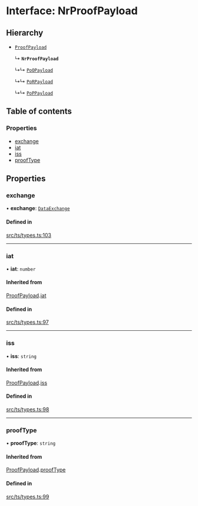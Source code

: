 # Interface: NrProofPayload

## Hierarchy

- [`ProofPayload`](ProofPayload.md)

  ↳ **`NrProofPayload`**

  ↳↳ [`PoOPayload`](PoOPayload.md)

  ↳↳ [`PoRPayload`](PoRPayload.md)

  ↳↳ [`PoPPayload`](PoPPayload.md)

## Table of contents

### Properties

- [exchange](NrProofPayload.md#exchange)
- [iat](NrProofPayload.md#iat)
- [iss](NrProofPayload.md#iss)
- [proofType](NrProofPayload.md#prooftype)

## Properties

### exchange

• **exchange**: [`DataExchange`](DataExchange.md)

#### Defined in

[src/ts/types.ts:103](https://gitlab.com/i3-market/code/wp3/t3.2/conflict-resolution/non-repudiation-library/-/blob/988bd32/src/ts/types.ts#L103)

___

### iat

• **iat**: `number`

#### Inherited from

[ProofPayload](ProofPayload.md).[iat](ProofPayload.md#iat)

#### Defined in

[src/ts/types.ts:97](https://gitlab.com/i3-market/code/wp3/t3.2/conflict-resolution/non-repudiation-library/-/blob/988bd32/src/ts/types.ts#L97)

___

### iss

• **iss**: `string`

#### Inherited from

[ProofPayload](ProofPayload.md).[iss](ProofPayload.md#iss)

#### Defined in

[src/ts/types.ts:98](https://gitlab.com/i3-market/code/wp3/t3.2/conflict-resolution/non-repudiation-library/-/blob/988bd32/src/ts/types.ts#L98)

___

### proofType

• **proofType**: `string`

#### Inherited from

[ProofPayload](ProofPayload.md).[proofType](ProofPayload.md#prooftype)

#### Defined in

[src/ts/types.ts:99](https://gitlab.com/i3-market/code/wp3/t3.2/conflict-resolution/non-repudiation-library/-/blob/988bd32/src/ts/types.ts#L99)
